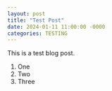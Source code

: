 ```yaml
---
layout: post 
title: "Test Post" 
date: 2024-01-11 11:00:00 -0000 
categories: TESTING
--- 
```


This is a test blog post. 

1. One
2. Two
3. Three

